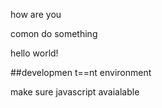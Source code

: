 how are you

comon do something


hello world!

##developmen t==nt environment

make sure javascript avaialable
